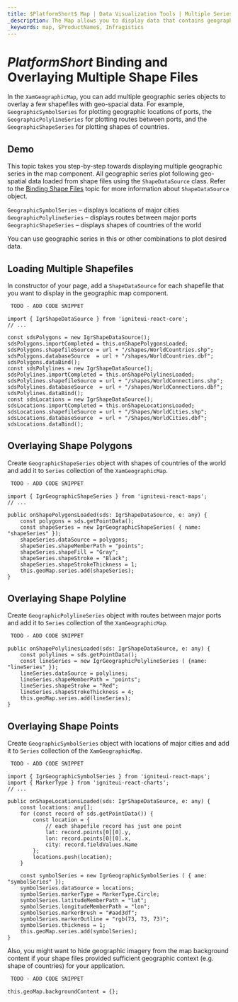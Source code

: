 ```yaml
---
title: $PlatformShort$ Map | Data Visualization Tools | Multiple Series | Infragistics
_description: The Map allows you to display data that contains geographic locations from view models or geo-spatial data loaded from shape files on geographic imagery maps.View the demo, dependencies, usage and toolbar for more information.
_keywords: map, $ProductName$, Infragistics
---
```

# $PlatformShort$ Binding and Overlaying Multiple Shape Files

In the `XamGeographicMap`, you can add multiple geographic series objects to overlay a few shapefiles with geo-spacial data. For example, `GeographicSymbolSeries` for plotting geographic locations of ports, the `GeographicPolylineSeries` for plotting routes between ports, and the `GeographicShapeSeries` for plotting shapes of countries.

## Demo


<code-view style="height: 400px" 
           data-demos-base-url="{environment:dvDemosBaseUrl}" 
           iframe-src="{environment:dvDemosBaseUrl}/maps/geo-map-binding-multiple-shapes"  >
</code-view>

<div class="divider--half"></div>

This topic takes you step-by-step towards displaying multiple geographic series in the map component. All geographic series plot following geo-spatial data loaded from shape files using the `ShapeDataSource` class. Refer to the [Binding Shape Files](geo-map-binding-shp-file.md) topic for more information about `ShapeDataSource` object.

`GeographicSymbolSeries` – displays locations of major cities
`GeographicPolylineSeries` – displays routes between major ports
`GeographicShapeSeries` – displays shapes of countries of the world

You can use geographic series in this or other combinations to plot desired data.

## Loading Multiple Shapefiles

In constructor of your page, add a `ShapeDataSource` for each shapefile that you want to display in the geographic map component.


```html
 TODO - ADD CODE SNIPPET
```

```tsx
import { IgrShapeDataSource } from 'igniteui-react-core';
// ...

const sdsPolygons = new IgrShapeDataSource();
sdsPolygons.importCompleted = this.onShapePolygonsLoaded;
sdsPolygons.shapefileSource = url + "/shapes/WorldCountries.shp";
sdsPolygons.databaseSource  = url + "/shapes/WorldCountries.dbf";
sdsPolygons.dataBind();
const sdsPolylines = new IgrShapeDataSource();
sdsPolylines.importCompleted = this.onShapePolylinesLoaded;
sdsPolylines.shapefileSource = url + "/shapes/WorldConnections.shp";
sdsPolylines.databaseSource  = url + "/shapes/WorldConnections.dbf";
sdsPolylines.dataBind();
const sdsLocations = new IgrShapeDataSource();
sdsLocations.importCompleted = this.onShapeLocationsLoaded;
sdsLocations.shapefileSource = url + "/Shapes/WorldCities.shp";
sdsLocations.databaseSource  = url + "/Shapes/WorldCities.dbf";
sdsLocations.dataBind();
```

## Overlaying Shape Polygons

Create `GeographicShapeSeries` object with shapes of countries of the world and add it to `Series` collection of the `XamGeographicMap`.

```html
 TODO - ADD CODE SNIPPET
```

```tsx
import { IgrGeographicShapeSeries } from 'igniteui-react-maps';
// ...

public onShapePolygonsLoaded(sds: IgrShapeDataSource, e: any) {
    const polygons = sds.getPointData();
    const shapeSeries = new IgrGeographicShapeSeries( { name: "shapeSeries" });
    shapeSeries.dataSource = polygons;
    shapeSeries.shapeMemberPath = "points";
    shapeSeries.shapeFill = "Gray";
    shapeSeries.shapeStroke = "Black";
    shapeSeries.shapeStrokeThickness = 1;
    this.geoMap.series.add(shapeSeries);
}
```

## Overlaying Shape Polyline

Create `GeographicPolylineSeries` object with routes between major ports and add it to `Series` collection of the `XamGeographicMap`.

```html
 TODO - ADD CODE SNIPPET
```

```tsx
public onShapePolylinesLoaded(sds: IgrShapeDataSource, e: any) {
    const polylines = sds.getPointData();
    const lineSeries = new IgrGeographicPolylineSeries ( {name: "lineSeries" });
    lineSeries.dataSource = polylines;
    lineSeries.shapeMemberPath = "points";
    lineSeries.shapeStroke = "Red";
    lineSeries.shapeStrokeThickness = 4;
    this.geoMap.series.add(lineSeries);
}
```

## Overlaying Shape Points

Create `GeographicSymbolSeries` object with locations of major cities and add it to `Series` collection of the `XamGeographicMap`.

```html
 TODO - ADD CODE SNIPPET
```

```tsx
import { IgrGeographicSymbolSeries } from 'igniteui-react-maps';
import { MarkerType } from 'igniteui-react-charts';
// ...

public onShapeLocationsLoaded(sds: IgrShapeDataSource, e: any) {
    const locations: any[];
    for (const record of sds.getPointData()) {
        const location = {
            // each shapefile record has just one point
            lat: record.points[0][0].y,
            lon: record.points[0][0].x,
            city: record.fieldValues.Name
        };
        locations.push(location);
    }

    const symbolSeries = new IgrGeographicSymbolSeries ( { ame: "symbolSeries" });
    symbolSeries.dataSource = locations;
    symbolSeries.markerType = MarkerType.Circle;
    symbolSeries.latitudeMemberPath = "lat";
    symbolSeries.longitudeMemberPath = "lon";
    symbolSeries.markerBrush = "#aad3df";
    symbolSeries.markerOutline = "rgb(73, 73, 73)";
    symbolSeries.thickness = 1;
    this.geoMap.series.add(symbolSeries);
}
```

Also, you might want to hide geographic imagery from the map background content if your shape files provided sufficient geographic context (e.g. shape of countries) for your application.

```html
 TODO - ADD CODE SNIPPET
```

```tsx
this.geoMap.backgroundContent = {};
```